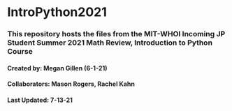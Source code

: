 # IntroPython2021
### This repository hosts the files from the MIT-WHOI Incoming JP Student Summer 2021 Math Review, Introduction to Python Course
#### Created by: Megan Gillen (6-1-21)
#### Collaborators: Mason Rogers, Rachel Kahn
#### Last Updated: 7-13-21
